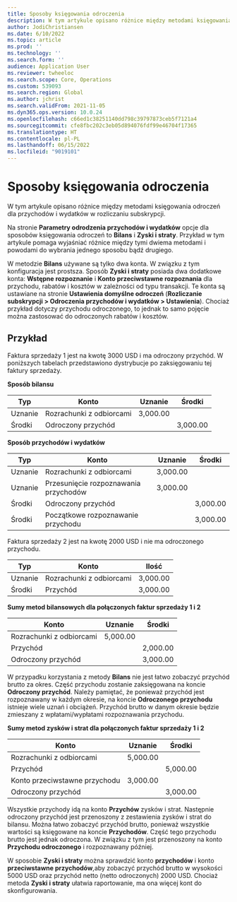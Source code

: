 ```yaml
---
title: Sposoby księgowania odroczenia
description: W tym artykule opisano różnice między metodami księgowania odroczeń dla przychodów i wydatków w rozliczaniu subskrypcji.
author: JodiChristiansen
ms.date: 6/10/2022
ms.topic: article
ms.prod: ''
ms.technology: ''
ms.search.form: ''
audience: Application User
ms.reviewer: twheeloc
ms.search.scope: Core, Operations
ms.custom: 539093
ms.search.region: Global
ms.author: jchrist
ms.search.validFrom: 2021-11-05
ms.dyn365.ops.version: 10.0.24
ms.openlocfilehash: c66ed1c38251140dd798c39797873ceb5f7121a4
ms.sourcegitcommit: cfe8fbc202c3eb05d894076fdf99e46704f17365
ms.translationtype: HT
ms.contentlocale: pl-PL
ms.lasthandoff: 06/15/2022
ms.locfileid: "9019101"
---
```

# <a name="deferral-posting-methods"></a>Sposoby księgowania odroczenia

W tym artykule opisano różnice między metodami księgowania odroczeń dla przychodów i wydatków w rozliczaniu subskrypcji.

Na stronie **Parametry odrodzenia przychodów i wydatków** opcje dla sposobów księgowania odroczeń to **Bilans** i **Zyski i straty**. Przykład w tym artykule pomaga wyjaśniać różnice między tymi dwiema metodami i powodami do wybrania jednego sposobu bądź drugiego.

W metodzie **Bilans** używane są tylko dwa konta. W związku z tym konfiguracja jest prostsza. Sposób **Zyski i straty** posiada dwa dodatkowe konta: **Wstępne rozpoznanie** i **Konto przeciwstawne rozpoznania** dla przychodu, rabatów i kosztów w zależności od typu transakcji. Te konta są ustawiane na stronie **Ustawienia domyślne odroczeń** (**Rozliczanie subskrypcji \> Odroczenia przychodów i wydatków \> Ustawienia**). Chociaż przykład dotyczy przychodu odroczonego, to jednak to samo pojęcie można zastosować do odroczonych rabatów i kosztów.

## <a name="example"></a>Przykład

Faktura sprzedaży 1 jest na kwotę 3000 USD i ma odroczony przychód. W poniższych tabelach przedstawiono dystrybucje po zaksięgowaniu tej faktury sprzedaży.

**Sposób bilansu**

| Typ | Konto | Uznanie | Środki|
|---|---|---|---|
| Uznanie | Rozrachunki z odbiorcami | 3,000.00 | |
| Środki | Odroczony przychód | | 3,000.00 |

**Sposób przychodów i wydatków**

| Typ | Konto | Uznanie | Środki |
|---|---|---|---|
| Uznanie | Rozrachunki z odbiorcami | 3,000.00 | |
| Uznanie | Przesunięcie rozpoznawania przychodów | 3,000.00 | |
| Środki | Odroczony przychód | | 3,000.00 |
| Środki | Początkowe rozpoznawanie przychodu | | 3,000.00 |

Faktura sprzedaży 2 jest na kwotę 2000 USD i nie ma odroczonego przychodu.

| Typ | Konto | Ilość |
|---|---|---|
| Uznanie | Rozrachunki z odbiorcami | 3,000.00 |
| Środki | Przychód | 3,000.00 |

**Sumy metod bilansowych dla połączonych faktur sprzedaży 1 i 2**

| Konto | Uznanie | Środki |
|---|---|---|
| Rozrachunki z odbiorcami | 5,000.00 | |
| Przychód | | 2,000.00 |
| Odroczony przychód | | 3,000.00 |

W przypadku korzystania z metody **Bilans** nie jest łatwo zobaczyć przychód brutto za okres. Część przychodu zostanie zaksięgowana na koncie **Odroczony przychód**. Należy pamiętać, że ponieważ przychód jest rozpoznawany w każdym okresie, na koncie **Odroczonego przychodu** istnieje wiele uznań i obciążeń. Przychód brutto w danym okresie będzie zmieszany z wpłatami/wypłatami rozpoznawania przychodu.

**Sumy metod zysków i strat dla połączonych faktur sprzedaży 1 i 2**

| Konto | Uznanie | Środki |
|---|---|---|
| Rozrachunki z odbiorcami | 5,000.00 | |
| Przychód | | 5,000.00 |
| Konto przeciwstawne przychodu | 3,000.00 | |
| Odroczony przychód | | 3,000.00 |

Wszystkie przychody idą na konto **Przychów** zysków i strat. Następnie odroczony przychód jest przenoszony z zestawienia zysków i strat do bilansu. Można łatwo zobaczyć przychód brutto, ponieważ wszystkie wartości są księgowane na koncie **Przychodów**. Część tego przychodu brutto jest jednak odroczona. W związku z tym jest przenoszony na konto **Przychodu odroczonego** i rozpoznawany później.

W sposobie **Zyski i straty** można sprawdzić konto **przychodów** i konto **przeciwstawne przychodów**,aby zobaczyć przychód brutto w wysokości 5000 USD oraz przychód netto (netto odroczonych) 2000 USD. Chociaż metoda **Zyski i straty** ułatwia raportowanie, ma ona więcej kont do skonfigurowania.
